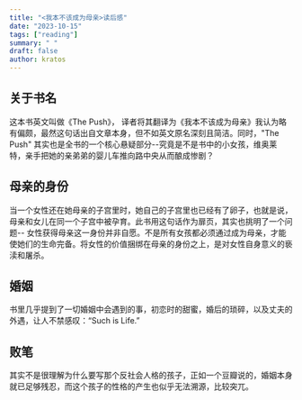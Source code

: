 ```yaml
---
title: "<我本不该成为母亲>读后感"
date: "2023-10-15"
tags: ["reading"]
summary: " "
draft: false
author: kratos
---
```


## 关于书名

这本书英文叫做《The Push》，
译者将其翻译为《我本不该成为母亲》我认为略有偏颇，最然这句话出自文章本身，但不如英文原名深刻且简洁。同时，"The Push"
其实也是全书的一个核心悬疑部分--究竟是不是书中的小女孩，维奥莱特，亲手把她的亲弟弟的婴儿车推向路中央从而酿成惨剧？

## 母亲的身份

当一个女性还在她母亲的子宫里时，她自己的子宫里也已经有了卵子，也就是说，母亲和女儿在同一个子宫中被孕育。此书用这句话作为扉页，其实也挑明了一个问题--
女性获得母亲这一身份并非自愿。不是所有女孩都必须通过成为母亲，才能使她们的生命完备。将女性的价值捆绑在母亲的身份之上，是对女性自身意义的亵渎和屠杀。

## 婚姻

书里几乎提到了一切婚姻中会遇到的事，初恋时的甜蜜，婚后的琐碎，以及丈夫的外遇，让人不禁感叹：“Such is Life.”

## 败笔

其实不是很理解为什么要写那个反社会人格的孩子，正如一个豆瓣说的，婚姻本身就已足够残忍，而这个孩子的性格的产生也似乎无法溯源，比较突兀。
